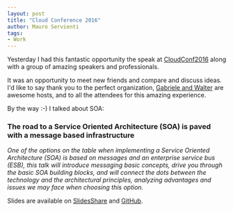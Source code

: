 ```yaml
---
layout: post
title: "Cloud Conference 2016"
author: Mauro Servienti
tags:
- Work
---
```


Yesterday I had this fantastic opportunity the speak at [CloudConf2016](http://2016.cloudconf.it/) along with a group of amazing speakers and professionals.

It was an opportunity to meet new friends and compare and discuss ideas. I'd like to say thank you to the perfect organization, [Gabriele and Walter](http://www.corley.it/) are awesome hosts, and to all the attendees for this amazing experience.

By the way :-) I talked about SOA:

### The road to a Service Oriented Architecture (SOA) is paved with a message based infrastructure

*One of the options on the table when implementing a Service Oriented Architecture (SOA) is based on messages and an enterprise service bus (ESB), this talk will introduce messaging basic concepts, drive you through the basic SOA building blocks, and will connect the dots between the technology and the architectural principles, analyzing advantages and issues we may face when choosing this option.*

Slides are available on [SlidesShare](http://www.slideshare.net/mauroservienti/the-road-to-a-service-oriented-architecture-soa) and [GitHub](https://github.com/mauroservienti/Conferences/blob/2016/CloudConf2016/soa.pptx).
